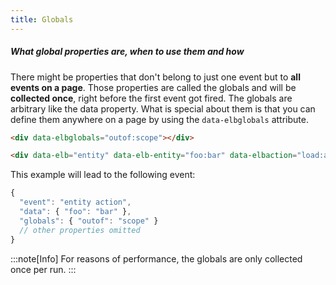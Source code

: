 ```yaml
---
title: Globals
---
```


##### What global properties are, when to use them and how

There might be properties that don't belong to just one event but to <b>all events on a page</b>. Those properties are called the globals and will be <b>collected once</b>, right before the first event got fired. The globals are arbitrary like the data property. What is special about them is that you can define them anywhere on a page by using the `data-elbglobals` attribute.

```html
<div data-elbglobals="outof:scope"></div>

<div data-elb="entity" data-elb-entity="foo:bar" data-elbaction="load:action" />
```

This example will lead to the following event:

```js
{
  "event": "entity action",
  "data": { "foo": "bar" },
  "globals": { "outof": "scope" }
  // other properties omitted
}
```

:::note[Info]
For reasons of performance, the globals are only collected once per run.
:::